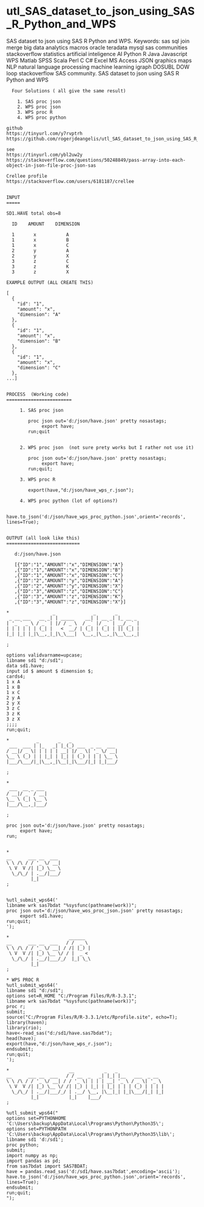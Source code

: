 # utl_SAS_dataset_to_json_using_SAS_R_Python_and_WPS
SAS dataset to json using SAS R Python and WPS. Keywords: sas sql join merge big data analytics macros oracle teradata mysql sas communities stackoverflow statistics artificial inteligence AI Python R Java Javascript WPS Matlab SPSS Scala Perl C C# Excel MS Access JSON graphics maps NLP natural language processing machine learning igraph DOSUBL DOW loop stackoverflow SAS community.
    SAS dataset to json using SAS R Python and WPS

      Four Solutions ( all give the same result)

        1. SAS proc json
        2. WPS proc json
        3. WPS proc R
        4. WPS proc python

    github
    https://tinyurl.com/y7rvptrh
    https://github.com/rogerjdeangelis/utl_SAS_dataset_to_json_using_SAS_R_Python_and_WPS

    see
    https://tinyurl.com/ybl2uw2y
    https://stackoverflow.com/questions/50248849/pass-array-into-each-object-in-json-file-proc-json-sas

    Crellee profile
    https://stackoverflow.com/users/6181187/crellee


    INPUT
    =====

    SD1.HAVE total obs=8

      ID    AMOUNT    DIMENSION

      1       x           A
      1       x           B
      1       x           C
      2       y           A
      2       y           X
      3       z           C
      3       z           K
      3       z           X

    EXAMPLE OUTPUT (ALL CREATE THIS)

    [
      {
        "id": "1",
        "amount": "x",
        "dimension": "A"
      },
      {
        "id": "1",
        "amount": "x",
        "dimension": "B"
      },
      {
        "id": "1",
        "amount": "x",
        "dimension": "C"
      },
    ...]


    PROCESS  (Working code)
    ========================

         1. SAS proc json

            proc json out='d:/json/have.json' pretty nosastags;
                 export have;
            run;quit


         2. WPS proc json  (not sure prety works but I rather not use it)

            proc json out='d:/json/have.json' pretty nosastags;
                 export have;
            run;quit;

         3. WPS proc R

            export(have,"d:/json/have_wps_r.json");

         4. WPS proc python (lot of options?)

            have.to_json('d:/json/have_wps_proc_python.json',orient='records', lines=True);


    OUTPUT (all look like this)
    ===========================

       d:/json/have.json

       [{"ID":"1","AMOUNT":"x","DIMENSION":"A"}
       ,{"ID":"1","AMOUNT":"x","DIMENSION":"B"}
       ,{"ID":"1","AMOUNT":"x","DIMENSION":"C"}
       ,{"ID":"2","AMOUNT":"y","DIMENSION":"A"}
       ,{"ID":"2","AMOUNT":"y","DIMENSION":"X"}
       ,{"ID":"3","AMOUNT":"z","DIMENSION":"C"}
       ,{"ID":"3","AMOUNT":"z","DIMENSION":"K"}
       ,{"ID":"3","AMOUNT":"z","DIMENSION":"X"}]

    *                _              _       _
     _ __ ___   __ _| | _____    __| | __ _| |_ __ _
    | '_ ` _ \ / _` | |/ / _ \  / _` |/ _` | __/ _` |
    | | | | | | (_| |   <  __/ | (_| | (_| | || (_| |
    |_| |_| |_|\__,_|_|\_\___|  \__,_|\__,_|\__\__,_|

    ;

    options validvarname=upcase;
    libname sd1 "d:/sd1";
    data sd1.have;
    input id $ amount $ dimension $;
    cards4;
    1 x A
    1 x B
    1 x C
    2 y A
    2 y X
    3 z C
    3 z K
    3 z X
    ;;;;
    run;quit;

    *          _       _   _
     ___  ___ | |_   _| |_(_) ___  _ __  ___
    / __|/ _ \| | | | | __| |/ _ \| '_ \/ __|
    \__ \ (_) | | |_| | |_| | (_) | | | \__ \
    |___/\___/|_|\__,_|\__|_|\___/|_| |_|___/

    ;

    *
     ___  __ _ ___
    / __|/ _` / __|
    \__ \ (_| \__ \
    |___/\__,_|___/

    ;

    proc json out='d:/json/have.json' pretty nosastags;
         export have;
    run;


    *
    __      ___ __  ___
    \ \ /\ / / '_ \/ __|
     \ V  V /| |_) \__ \
      \_/\_/ | .__/|___/
             |_|
    ;


    %utl_submit_wps64('
    libname wrk sas7bdat "%sysfunc(pathname(work))";
    proc json out='d:/json/have_wos_proc_json.json' pretty nosastags;
         export sd1.have;
    run;quit;
    ');

    *                      ______
    __      ___ __  ___   / /  _ \
    \ \ /\ / / '_ \/ __| / /| |_) |
     \ V  V /| |_) \__ \/ / |  _ <
      \_/\_/ | .__/|___/_/  |_| \_\
             |_|
    ;

    * WPS PROC R
    %utl_submit_wps64('
    libname sd1 "d:/sd1";
    options set=R_HOME "C:/Program Files/R/R-3.3.1";
    libname wrk sas7bdat "%sysfunc(pathname(work))";
    proc r;
    submit;
    source("C:/Program Files/R/R-3.3.1/etc/Rprofile.site", echo=T);
    library(haven);
    library(rio);
    have<-read_sas("d:/sd1/have.sas7bdat");
    head(have);
    export(have,"d:/json/have_wps_r.json");
    endsubmit;
    run;quit;
    ');

    *                      __           _   _
    __      ___ __  ___   / / __  _   _| |_| |__   ___  _ __
    \ \ /\ / / '_ \/ __| / / '_ \| | | | __| '_ \ / _ \| '_ \
     \ V  V /| |_) \__ \/ /| |_) | |_| | |_| | | | (_) | | | |
      \_/\_/ | .__/|___/_/ | .__/ \__, |\__|_| |_|\___/|_| |_|
             |_|           |_|    |___/
    ;

    %utl_submit_wps64("
    options set=PYTHONHOME 'C:\Users\backup\AppData\Local\Programs\Python\Python35\';
    options set=PYTHONPATH 'C:\Users\backup\AppData\Local\Programs\Python\Python35\lib\';
    libname sd1 'd:/sd1';
    proc python;
    submit;
    import numpy as np;
    import pandas as pd;
    from sas7bdat import SAS7BDAT;
    have = pandas.read_sas('d:/sd1/have.sas7bdat',encoding='ascii');
    have.to_json('d:/json/have_wps_proc_python.json',orient='records', lines=True);
    endsubmit;
    run;quit;
    ");

